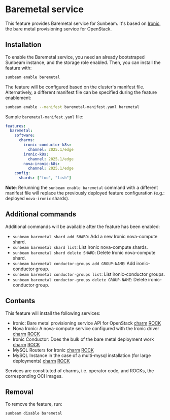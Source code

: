 # Baremetal service

This feature provides Baremetal service for Sunbeam. It's based on [Ironic](https://docs.openstack.org/ironic/latest/), the bare metal provisioning service for OpenStack.

## Installation

To enable the Baremetal service, you need an already bootstraped Sunbeam instance, and the storage role enabled. Then, you can install the feature with:

```bash
sunbeam enable baremetal
```

The feature will be configured based on the cluster's manifest file. Alternatively, a different manifest file can be specified during the feature enablement:

```bash
sunbeam enable --manifest baremetal-manifest.yaml baremetal
```

Sample `baremetal-manifest.yaml` file:

```yaml
features:
  baremetal:
    software:
      charms:
        ironic-conductor-k8s:
          channel: 2025.1/edge
        ironic-k8s:
          channel: 2025.1/edge
        nova-ironic-k8s:
          channel: 2025.1/edge
    config:
      shards: ["foo", "lish"]
```

**Note**: Rerunning the `sunbeam enable baremetal` command with a different manifest file will replace the previously deployed feature configuration (e.g.: deployed `nova-ironic` shards).

## Additional commands

Additional commands will be available after the feature has been enabled:

- `sunbeam baremetal shard add SHARD`: Add a new Ironic nova-compute shard.
- `sunbeam baremetal shard list`: List Ironic nova-compute shards.
- `sunbeam baremetal shard delete SHARD`: Delete Ironic nova-compute shard.
- `sunbeam baremetal conductor-groups add GROUP-NAME`: Add ironic-conductor group.
- `sunbeam baremetal conductor-groups list`: List ironic-conductor groups.
- `sunbeam baremetal conductor-groups delete GROUP-NAME`: Delete ironic-conductor group.

## Contents

This feature will install the following services:
- Ironic: Bare metal provisioning service API for OpenStack [charm](https://opendev.org/openstack/sunbeam-charms/src/branch/main/charms/ironic-k8s) [ROCK](https://github.com/canonical/ubuntu-openstack-rocks/tree/main/rocks/ironic-consolidated)
- Nova Ironic: A nova-compute service configured with the Ironic driver [charm](https://opendev.org/openstack/sunbeam-charms/src/branch/main/charms/nova-ironic-k8s) [ROCK](https://github.com/canonical/ubuntu-openstack-rocks/tree/main/rocks/nova-ironic)
- Ironic Conductor: Does the bulk of the bare metal deployment work [charm](https://opendev.org/openstack/sunbeam-charms/src/branch/main/charms/ironic-conductor-k8s) [ROCK](https://github.com/canonical/ubuntu-openstack-rocks/tree/main/rocks/ironic-conductor)
- MySQL Routers for Ironic [charm](https://github.com/canonical/mysql-router-k8s-operator) [ROCK](https://github.com/canonical/charmed-mysql-rock)
- MySQL Instance in the case of a multi-mysql installation (for large deployments) [charm](https://github.com/canonical/mysql-k8s-operator) [ROCK](https://github.com/canonical/charmed-mysql-rock)

Services are constituted of charms, i.e. operator code, and ROCKs, the corresponding OCI images.

## Removal

To remove the feature, run:

```bash
sunbeam disable baremetal
```
